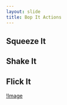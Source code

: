 ```yaml
---
layout: slide
title: Bop It Actions
---
```


## Squeeze It

## Shake It

## Flick It
[!Image](https://github.com/els187/github-slideshow/blob/meara-branch/_posts/flick_it.jpg?raw=true)
